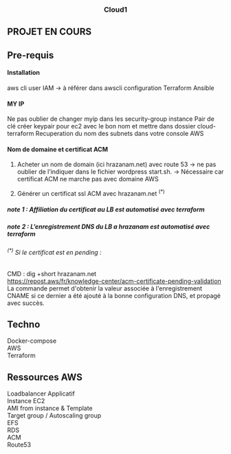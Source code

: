 <h3 align="center">Cloud1</h3>

<!-- ABOUT THE PROJECT -->
## PROJET EN COURS

## Pre-requis
#### Installation
aws cli
user IAM → à référer dans awscli configuration
Terraform
Ansible

#### MY IP
Ne pas oublier de changer myip dans les security-group instance
Pair de clé 
créer keypair pour ec2 avec le bon nom et mettre dans dossier cloud-terraform
Recuperation du nom des subnets dans votre console AWS

#### Nom de domaine et certificat ACM
1) Acheter un nom de domain (ici hrazanam.net) avec route 53 → ne pas oublier de l’indiquer dans le fichier wordpress start.sh.
	→ Nécessaire car certificat ACM ne marche pas avec domaine AWS

2) Générer un certificat ssl ACM avec hrazanam.net <sup>(*)</sup>

##### note 1 : Affiliation du certificat au LB est automatisé avec terraform 

##### note 2 : L’enregistrement DNS du LB a hrazanam est automatisé avec terraform 

###### <sup>(*)</sup> Si le certificat est en pending : 
CMD : dig +short hrazanam.net <br>
https://repost.aws/fr/knowledge-center/acm-certificate-pending-validation
La commande permet d'obtenir la valeur associée à l'enregistrement CNAME si ce dernier a été ajouté à la bonne configuration DNS, et propagé avec succès.

## Techno
Docker-compose <br>
AWS <br>
Terraform <br>

## Ressources AWS 
Loadbalancer Applicatif <br>
Instance EC2 <br>
AMI from instance & Template <br>
Target group / Autoscaling group <br>
EFS <br>
RDS <br>
ACM <br>
Route53 <br>

